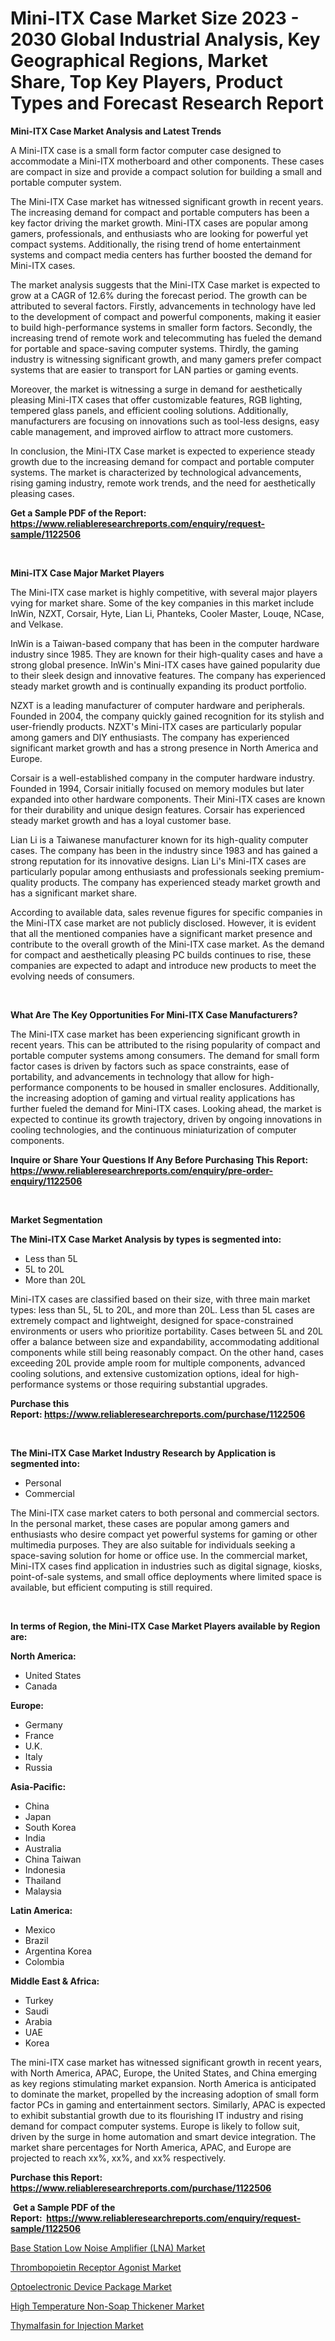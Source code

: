 <p><h1>Mini-ITX Case Market Size 2023 - 2030 Global Industrial Analysis, Key Geographical Regions, Market Share, Top Key Players, Product Types and Forecast Research Report</h1></p><p><strong>Mini-ITX Case Market Analysis and Latest Trends</strong></p>
<p><p>A Mini-ITX case is a small form factor computer case designed to accommodate a Mini-ITX motherboard and other components. These cases are compact in size and provide a compact solution for building a small and portable computer system.</p><p>The Mini-ITX Case market has witnessed significant growth in recent years. The increasing demand for compact and portable computers has been a key factor driving the market growth. Mini-ITX cases are popular among gamers, professionals, and enthusiasts who are looking for powerful yet compact systems. Additionally, the rising trend of home entertainment systems and compact media centers has further boosted the demand for Mini-ITX cases.</p><p>The market analysis suggests that the Mini-ITX Case market is expected to grow at a CAGR of 12.6% during the forecast period. The growth can be attributed to several factors. Firstly, advancements in technology have led to the development of compact and powerful components, making it easier to build high-performance systems in smaller form factors. Secondly, the increasing trend of remote work and telecommuting has fueled the demand for portable and space-saving computer systems. Thirdly, the gaming industry is witnessing significant growth, and many gamers prefer compact systems that are easier to transport for LAN parties or gaming events.</p><p>Moreover, the market is witnessing a surge in demand for aesthetically pleasing Mini-ITX cases that offer customizable features, RGB lighting, tempered glass panels, and efficient cooling solutions. Additionally, manufacturers are focusing on innovations such as tool-less designs, easy cable management, and improved airflow to attract more customers.</p><p>In conclusion, the Mini-ITX Case market is expected to experience steady growth due to the increasing demand for compact and portable computer systems. The market is characterized by technological advancements, rising gaming industry, remote work trends, and the need for aesthetically pleasing cases.</p></p>
<p><strong>Get a Sample PDF of the Report:&nbsp; <a href="https://www.reliableresearchreports.com/enquiry/request-sample/1122506">https://www.reliableresearchreports.com/enquiry/request-sample/1122506</a></strong></p>
<p>&nbsp;</p>
<p><strong>Mini-ITX Case Major Market Players</strong></p>
<p><p>The Mini-ITX case market is highly competitive, with several major players vying for market share. Some of the key companies in this market include InWin, NZXT, Corsair, Hyte, Lian Li, Phanteks, Cooler Master, Louqe, NCase, and Velkase.</p><p>InWin is a Taiwan-based company that has been in the computer hardware industry since 1985. They are known for their high-quality cases and have a strong global presence. InWin's Mini-ITX cases have gained popularity due to their sleek design and innovative features. The company has experienced steady market growth and is continually expanding its product portfolio.</p><p>NZXT is a leading manufacturer of computer hardware and peripherals. Founded in 2004, the company quickly gained recognition for its stylish and user-friendly products. NZXT's Mini-ITX cases are particularly popular among gamers and DIY enthusiasts. The company has experienced significant market growth and has a strong presence in North America and Europe.</p><p>Corsair is a well-established company in the computer hardware industry. Founded in 1994, Corsair initially focused on memory modules but later expanded into other hardware components. Their Mini-ITX cases are known for their durability and unique design features. Corsair has experienced steady market growth and has a loyal customer base.</p><p>Lian Li is a Taiwanese manufacturer known for its high-quality computer cases. The company has been in the industry since 1983 and has gained a strong reputation for its innovative designs. Lian Li's Mini-ITX cases are particularly popular among enthusiasts and professionals seeking premium-quality products. The company has experienced steady market growth and has a significant market share.</p><p>According to available data, sales revenue figures for specific companies in the Mini-ITX case market are not publicly disclosed. However, it is evident that all the mentioned companies have a significant market presence and contribute to the overall growth of the Mini-ITX case market. As the demand for compact and aesthetically pleasing PC builds continues to rise, these companies are expected to adapt and introduce new products to meet the evolving needs of consumers.</p></p>
<p>&nbsp;</p>
<p><strong>What Are The Key Opportunities For Mini-ITX Case Manufacturers?</strong></p>
<p><p>The Mini-ITX case market has been experiencing significant growth in recent years. This can be attributed to the rising popularity of compact and portable computer systems among consumers. The demand for small form factor cases is driven by factors such as space constraints, ease of portability, and advancements in technology that allow for high-performance components to be housed in smaller enclosures. Additionally, the increasing adoption of gaming and virtual reality applications has further fueled the demand for Mini-ITX cases. Looking ahead, the market is expected to continue its growth trajectory, driven by ongoing innovations in cooling technologies, and the continuous miniaturization of computer components.</p></p>
<p><strong>Inquire or Share Your Questions If Any Before Purchasing This Report: <a href="https://www.reliableresearchreports.com/enquiry/pre-order-enquiry/1122506">https://www.reliableresearchreports.com/enquiry/pre-order-enquiry/1122506</a></strong></p>
<p>&nbsp;</p>
<p><strong>Market Segmentation</strong></p>
<p><strong>The Mini-ITX Case Market Analysis by types is segmented into:</strong></p>
<p><ul><li>Less than 5L</li><li>5L to 20L</li><li>More than 20L</li></ul></p>
<p><p>Mini-ITX cases are classified based on their size, with three main market types: less than 5L, 5L to 20L, and more than 20L. Less than 5L cases are extremely compact and lightweight, designed for space-constrained environments or users who prioritize portability. Cases between 5L and 20L offer a balance between size and expandability, accommodating additional components while still being reasonably compact. On the other hand, cases exceeding 20L provide ample room for multiple components, advanced cooling solutions, and extensive customization options, ideal for high-performance systems or those requiring substantial upgrades.</p></p>
<p><strong>Purchase this Report:&nbsp;<a href="https://www.reliableresearchreports.com/purchase/1122506">https://www.reliableresearchreports.com/purchase/1122506</a></strong></p>
<p>&nbsp;</p>
<p><strong>The Mini-ITX Case Market Industry Research by Application is segmented into:</strong></p>
<p><ul><li>Personal</li><li>Commercial</li></ul></p>
<p><p>The Mini-ITX case market caters to both personal and commercial sectors. In the personal market, these cases are popular among gamers and enthusiasts who desire compact yet powerful systems for gaming or other multimedia purposes. They are also suitable for individuals seeking a space-saving solution for home or office use. In the commercial market, Mini-ITX cases find application in industries such as digital signage, kiosks, point-of-sale systems, and small office deployments where limited space is available, but efficient computing is still required.</p></p>
<p>&nbsp;</p>
<p><strong>In terms of Region, the Mini-ITX Case Market Players available by Region are:</strong></p>
<p>
    <p> <strong> North America: </strong>
        <ul>
            <li>United States</li>
            <li>Canada</li>
        </ul>
        </p> 
    <p> <strong> Europe: </strong>
        <ul>
            <li>Germany</li>
            <li>France</li>
            <li>U.K.</li>
            <li>Italy</li>
            <li>Russia</li>
        </ul>
        </p> 
    <p> <strong> Asia-Pacific: </strong>
        <ul>
            <li>China</li>
            <li>Japan</li>
            <li>South Korea</li>
            <li>India</li>
            <li>Australia</li>
            <li>China Taiwan</li>
            <li>Indonesia</li>
            <li>Thailand</li>
            <li>Malaysia</li>
        </ul>
        </p> 
    <p> <strong> Latin America: </strong>
        <ul>
            <li>Mexico</li>
            <li>Brazil</li>
            <li>Argentina Korea</li>
            <li>Colombia</li>
        </ul>
        </p> 
    <p> <strong> Middle East & Africa: </strong>
        <ul>
            <li>Turkey</li>
            <li>Saudi</li>
            <li>Arabia</li>
            <li>UAE</li>
            <li>Korea</li>
        </ul>
    </p>
    </p>
<p><p>The mini-ITX case market has witnessed significant growth in recent years, with North America, APAC, Europe, the United States, and China emerging as key regions stimulating market expansion. North America is anticipated to dominate the market, propelled by the increasing adoption of small form factor PCs in gaming and entertainment sectors. Similarly, APAC is expected to exhibit substantial growth due to its flourishing IT industry and rising demand for compact computer systems. Europe is likely to follow suit, driven by the surge in home automation and smart device integration. The market share percentages for North America, APAC, and Europe are projected to reach xx%, xx%, and xx% respectively.</p></p>
<p><strong>Purchase this Report: <a href="https://www.reliableresearchreports.com/purchase/1122506">https://www.reliableresearchreports.com/purchase/1122506</a></strong></p>
<p>&nbsp;<strong>Get a Sample PDF of the Report:&nbsp;&nbsp;<a href="https://www.reliableresearchreports.com/enquiry/request-sample/1122506">https://www.reliableresearchreports.com/enquiry/request-sample/1122506</a></strong></p>
<p><strong></strong></p>
<p><p><a href="https://www.linkedin.com/pulse/base-station-low-noise-amplifier-lna-market-insights-players-miqlc/">Base Station Low Noise Amplifier (LNA) Market</a></p><p><a href="https://github.com/dringals/Market-Research-Report-List-1/blob/main/thrombopoietin-receptor-agonist-market.md">Thrombopoietin Receptor Agonist Market</a></p><p><a href="https://www.linkedin.com/pulse/optoelectronic-device-package-market-share-amp-new-trends-6t3pc/">Optoelectronic Device Package Market</a></p><p><a href="https://medium.com/@alethaebert2013/high-temperature-non-soap-thickener-market-comprehensive-assessment-by-type-application-and-bca99dec45f4">High Temperature Non-Soap Thickener Market</a></p><p><a href="https://github.com/tamvrosiya/Market-Research-Report-List-1/blob/main/thymalfasin-for-injection-market.md">Thymalfasin for Injection Market</a></p></p>